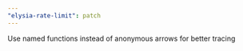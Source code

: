 ```yaml
---
"elysia-rate-limit": patch
---
```


Use named functions instead of anonymous arrows for better tracing
